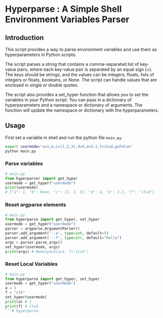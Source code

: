 # Hyperparse : A Simple Shell Environment Variables Parser 

## Introduction
This script provides a way to parse environment variables and use them as hyperparameters in Python scripts.

The script parses a string that contains a comma-separated list of key-value pairs, where each key-value pair is separated by an equal sign (=). The keys should be strings, and the values can be integers, floats, lists of integers or floats, booleans, or None. The script can handle values that are enclosed in single or double quotes.

The script also provides a set_hyper function that allows you to set the variables in your Python script. You can pass in a dictionary of hyperparameters and a namespace or dictionary of arguments. The function will update the namespace or dictionary with the hyperparameters.


## Usage
First set a variable in shell and run the python file `main.py`.
```bash
export usermode="a=1,b,c=[1,2,3],d=4,e=3.2,f=itud,g=False"
python main.py
```

### Parse variables
```python
# main.py
from hyperparser import get_hyper
usermode = get_hyper("usermode")
print(usermode)
# {"a": 1, "b": None, "c": [1, 2, 3], "d": 4, "e": 3.2, "f": "itud"}
```

### Reset argparse elements

```python
# main.py
from hyperparse import get_hyper, set_hyper
usermode = get_hyper("usermode")
parser = argparse.ArgumentParser()
parser.add_argument('--a', type=int, default=5)
parser.add_argument('--f', type=str, default="hello")
args = parser.parse_args()
set_hyper(usermode, args)
print(args) # Namespace(a=1, f='itud')
```

### Reset Local Variables
```python
# main.py
from hyperparse import get_hyper, set_hyper
usermode = get_hyper("usermode")
a = 5
f = "stk"
set_hyper(usermode)
print(a) # 1
print(f) # itud
```# hyperparse
